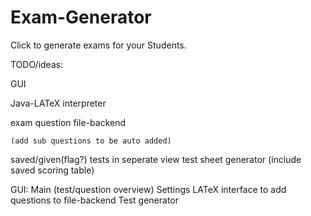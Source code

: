 # Exam-Generator
Click to generate exams for your Students.

TODO/ideas:

  GUI
  
  Java-LATeX interpreter
  
  exam question file-backend
  
    (add sub questions to be auto added)
  saved/given(flag?) tests in seperate view 
  test sheet generator (include saved scoring table)
  
GUI:
  Main (test/question overview)
  Settings
  LATeX interface to add questions to file-backend
  Test generator

